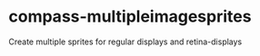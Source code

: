compass-multipleimagesprites
============================

Create multiple sprites for regular displays and retina-displays
